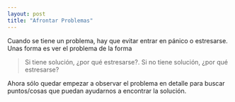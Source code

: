 ```yaml
---
layout: post
title: "Afrontar Problemas"
---
```


Cuando se tiene un problema, <!--more--> hay que evitar entrar en pánico o estresarse. Unas forma es ver el problema de la forma

> Si tiene solución, ¿por qué estresarse?. Si no tiene solución, ¿por qué estresarse?

Ahora sólo quedar empezar a observar el problema en detalle para buscar puntos/cosas que puedan ayudarnos a encontrar la solución.
